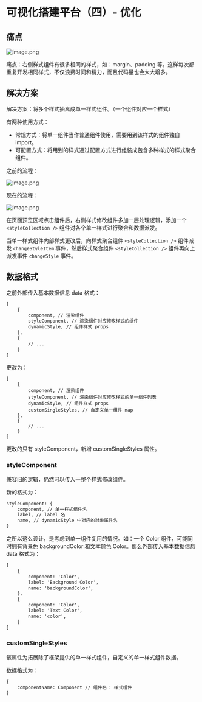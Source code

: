 # 可视化搭建平台（四）- 优化

## 痛点

![image.png](https://i.loli.net/2021/04/07/3bTfUoiZunrGFed.png)

痛点：右侧样式组件有很多相同的样式，如：margin、padding 等。这样每次都重复开发相同样式，不仅浪费时间和精力，而且代码量也会大大增多。

## 解决方案

解决方案：将多个样式抽离成单一样式组件。（一个组件对应一个样式）

有两种使用方式：

- 常规方式：将单一组件当作普通组件使用，需要用到该样式的组件独自 import。
- 可配置方式：将用到的样式通过配置方式进行组装成包含多种样式的样式聚合组件。

之前的流程：

![image.png](https://i.loli.net/2021/03/27/X2rnp8xLQRBjlgb.png)

现在的流程：

![image.png](https://i.loli.net/2021/04/07/lETSNrIJ5Hci8xk.png)

在页面预览区域点击组件后，右侧样式修改组件多加一层处理逻辑，添加一个 `<styleCollection />` 组件对各个单一样式进行聚合和数据派发。

当单一样式组件内部样式更改后，向样式聚合组件 `<styleCollection />` 组件派发 `changeStyleItem` 事件，然后样式聚合组件 `<styleCollection />` 组件再向上派发事件 `changeStyle` 事件。

## 数据格式

之前外部传入基本数据信息 data 格式：

```txt
[
    {
        component, // 渲染组件
        styleComponent, // 渲染组件对应修改样式的组件
        dynamicStyle, // 组件样式 props
    },
    {
 		// ...       
    }
]
```

更改为：

```
[
    {
        component, // 渲染组件
        styleComponent, // 渲染组件对应修改样式的单一组件列表
        dynamicStyle, // 组件样式 props
        customSingleStyles, // 自定义单一组件 map
    },
    {
 		// ...       
    }
]
```

更改的只有 styleComponent，新增 customSingleStyles 属性。

### styleComponent

兼容旧的逻辑，仍然可以传入一整个样式修改组件。

新的格式为：

```txt
styleComponent: {
    component, // 单一样式组件名
    label, // label 名
    name, // dynamicStyle 中对应的对象属性名
}
```

之所以这么设计，是考虑到单一组件复用的情况。如：一个 Color 组件，可能同时拥有背景色 backgroundColor 和文本颜色 Color。那么外部传入基本数据信息 data 格式为：

```txt
[
    {
        component: 'Color',
        label: 'Background Color',
        name: 'backgroundColor',
    },
    {
        component: 'Color',
        label: 'Text Color',
        name: 'color',
    }
]
```

### customSingleStyles 

该属性为拓展除了框架提供的单一样式组件，自定义的单一样式组件数据。

数据格式为：

```txt
{
	componentName: Component // 组件名： 样式组件
}
```



